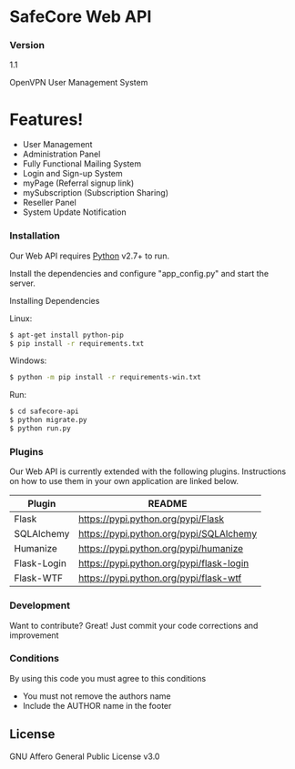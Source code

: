 # SafeCore Web API
### Version
1.1

OpenVPN User Management System

# Features!
  - User Management
  - Administration Panel
  - Fully Functional Mailing System
  - Login and Sign-up System
  - myPage (Referral signup link)
  - mySubscription  (Subscription Sharing)
  - Reseller Panel
  - System Update Notification
 
### Installation

Our Web API requires [Python](http://python.org/) v2.7+ to run.

Install the dependencies and configure "app_config.py" and start the server.

Installing Dependencies

Linux:
```sh
$ apt-get install python-pip
$ pip install -r requirements.txt
```

Windows:
```sh
$ python -m pip install -r requirements-win.txt
```

Run:
```sh
$ cd safecore-api
$ python migrate.py
$ python run.py
```

### Plugins

Our Web API is currently extended with the following plugins. Instructions on how to use them in your own application are linked below.

| Plugin | README |
| ------ | ------ |
| Flask | https://pypi.python.org/pypi/Flask |
| SQLAlchemy | https://pypi.python.org/pypi/SQLAlchemy |
| Humanize | https://pypi.python.org/pypi/humanize |
| Flask-Login | https://pypi.python.org/pypi/flask-login |
| Flask-WTF | https://pypi.python.org/pypi/flask-wtf |


### Development

Want to contribute? Great!
Just commit your code corrections and improvement

### Conditions

By using this code you must agree to this conditions
   - You must not remove the authors name 
   - Include the AUTHOR name in the footer

License
----
GNU Affero General Public License v3.0

